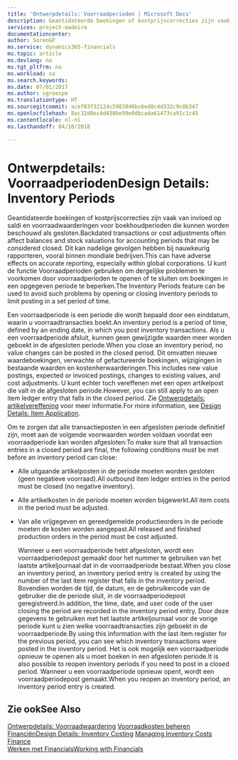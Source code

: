 ```yaml
---
title: 'Ontwerpdetails: Voorraadperioden | Microsoft Docs'
description: Geantidateerde boekingen of kostprijscorrecties zijn vaak van invloed op saldi en voorraadwaarderingen voor boekhoudperioden die kunnen worden beschouwd als gesloten. Dit kan nadelige gevolgen hebben bij nauwkeurig rapporteren, vooral binnen mondiale bedrijven. U kunt de functie Voorraadperioden gebruiken om dergelijke problemen te voorkomen door voorraadperioden te openen of te sluiten om boekingen in een opgegeven periode te beperken.
services: project-madeira
documentationcenter: 
author: SorenGP
ms.service: dynamics365-financials
ms.topic: article
ms.devlang: na
ms.tgt_pltfrm: na
ms.workload: na
ms.search.keywords: 
ms.date: 07/01/2017
ms.author: sgroespe
ms.translationtype: HT
ms.sourcegitcommit: acef03f32124c5983846bc6ed0c4d332c9c8b347
ms.openlocfilehash: 8ac32d8ec4d438be99e0dbcada61473ca91c1c45
ms.contentlocale: nl-nl
ms.lasthandoff: 04/16/2018

---
```

# <a name="design-details-inventory-periods"></a><span data-ttu-id="675a0-105">Ontwerpdetails: Voorraadperioden</span><span class="sxs-lookup"><span data-stu-id="675a0-105">Design Details: Inventory Periods</span></span>
<span data-ttu-id="675a0-106">Geantidateerde boekingen of kostprijscorrecties zijn vaak van invloed op saldi en voorraadwaarderingen voor boekhoudperioden die kunnen worden beschouwd als gesloten.</span><span class="sxs-lookup"><span data-stu-id="675a0-106">Backdated transactions or cost adjustments often affect balances and stock valuations for accounting periods that may be considered closed.</span></span> <span data-ttu-id="675a0-107">Dit kan nadelige gevolgen hebben bij nauwkeurig rapporteren, vooral binnen mondiale bedrijven.</span><span class="sxs-lookup"><span data-stu-id="675a0-107">This can have adverse effects on accurate reporting, especially within global corporations.</span></span> <span data-ttu-id="675a0-108">U kunt de functie Voorraadperioden gebruiken om dergelijke problemen te voorkomen door voorraadperioden te openen of te sluiten om boekingen in een opgegeven periode te beperken.</span><span class="sxs-lookup"><span data-stu-id="675a0-108">The Inventory Periods feature can be used to avoid such problems by opening or closing inventory periods to limit posting in a set period of time.</span></span>  

 <span data-ttu-id="675a0-109">Een voorraadperiode is een periode die wordt bepaald door een einddatum, waarin u voorraadtransacties boekt.</span><span class="sxs-lookup"><span data-stu-id="675a0-109">An inventory period is a period of time, defined by an ending date, in which you post inventory transactions.</span></span> <span data-ttu-id="675a0-110">Als u een voorraadperiode afsluit, kunnen geen gewijzigde waarden meer worden geboekt in de afgesloten periode.</span><span class="sxs-lookup"><span data-stu-id="675a0-110">When you close an inventory period, no value changes can be posted in the closed period.</span></span> <span data-ttu-id="675a0-111">Dit omvatten nieuwe waardeboekingen, verwachte of gefactureerde boekingen, wijzigingen in bestaande waarden en kostenherwaarderingen.</span><span class="sxs-lookup"><span data-stu-id="675a0-111">This includes new value postings, expected or invoiced postings, changes to existing values, and cost adjustments.</span></span> <span data-ttu-id="675a0-112">U kunt echter toch vereffenen met een open artikelpost die valt in de afgesloten periode.</span><span class="sxs-lookup"><span data-stu-id="675a0-112">However, you can still apply to an open item ledger entry that falls in the closed period.</span></span> <span data-ttu-id="675a0-113">Zie [Ontwerpdetails: artikelvereffening](design-details-item-application.md) voor meer informatie.</span><span class="sxs-lookup"><span data-stu-id="675a0-113">For more information, see [Design Details: Item Application](design-details-item-application.md).</span></span>  

 <span data-ttu-id="675a0-114">Om te zorgen dat alle transactieposten in een afgesloten periode definitief zijn, moet aan de volgende voorwaarden worden voldaan voordat een voorraadperiode kan worden afgesloten:</span><span class="sxs-lookup"><span data-stu-id="675a0-114">To make sure that all transaction entries in a closed period are final, the following conditions must be met before an inventory period can close:</span></span>  

- <span data-ttu-id="675a0-115">Alle uitgaande artikelposten in de periode moeten worden gesloten (geen negatieve voorraad).</span><span class="sxs-lookup"><span data-stu-id="675a0-115">All outbound item ledger entries in the period must be closed (no negative inventory).</span></span>  
- <span data-ttu-id="675a0-116">Alle artikelkosten in de periode moeten worden bijgewerkt.</span><span class="sxs-lookup"><span data-stu-id="675a0-116">All item costs in the period must be adjusted.</span></span>  
- <span data-ttu-id="675a0-117">Van alle vrijgegeven en gereedgemelde productieorders in de periode moeten de kosten worden aangepast.</span><span class="sxs-lookup"><span data-stu-id="675a0-117">All released and finished production orders in the period must be cost adjusted.</span></span>  

  <span data-ttu-id="675a0-118">Wanneer u een voorraadperiode hebt afgesloten, wordt een voorraadperiodepost gemaakt door het nummer te gebruiken van het laatste artikeljournaal dat in de voorraadperiode bestaat.</span><span class="sxs-lookup"><span data-stu-id="675a0-118">When you close an inventory period, an inventory period entry is created by using the number of the last item register that falls in the inventory period.</span></span> <span data-ttu-id="675a0-119">Bovendien worden de tijd, de datum, en de gebruikercode van de gebruiker die de periode sluit, in de voorraadperiodepost geregistreerd.</span><span class="sxs-lookup"><span data-stu-id="675a0-119">In addition, the time, date, and user code of the user closing the period are recorded in the inventory period entry.</span></span> <span data-ttu-id="675a0-120">Door deze gegevens te gebruiken met het laatste artikeljournaal voor de vorige periode kunt u zien welke voorraadtransacties zijn geboekt in de voorraadperiode.</span><span class="sxs-lookup"><span data-stu-id="675a0-120">By using this information with the last item register for the previous period, you can see which inventory transactions were posted in the inventory period.</span></span> <span data-ttu-id="675a0-121">Het is ook mogelijk een voorraadperiode opnieuw te openen als u moet boeken in een afgesloten periode.</span><span class="sxs-lookup"><span data-stu-id="675a0-121">It is also possible to reopen inventory periods if you need to post in a closed period.</span></span> <span data-ttu-id="675a0-122">Wanneer u een voorraadperiode opnieuw opent, wordt een voorraadperiodepost gemaakt.</span><span class="sxs-lookup"><span data-stu-id="675a0-122">When you reopen an inventory period, an inventory period entry is created.</span></span>  

## <a name="see-also"></a><span data-ttu-id="675a0-123">Zie ook</span><span class="sxs-lookup"><span data-stu-id="675a0-123">See Also</span></span>  
 <span data-ttu-id="675a0-124">[Ontwerpdetails: Voorraadwaardering](design-details-inventory-costing.md) [Voorraadkosten beheren](finance-manage-inventory-costs.md) [Financiën](finance.md)</span><span class="sxs-lookup"><span data-stu-id="675a0-124">[Design Details: Inventory Costing](design-details-inventory-costing.md) [Managing Inventory Costs](finance-manage-inventory-costs.md) [Finance](finance.md)</span></span>  
 [<span data-ttu-id="675a0-125">Werken met Financials</span><span class="sxs-lookup"><span data-stu-id="675a0-125">Working with Financials</span></span>](ui-work-product.md)

